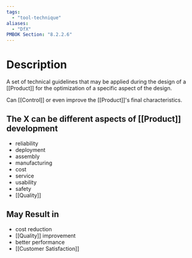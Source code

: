 ```yaml
---
tags:
  - "tool-technique"
aliases:
  - "DfX"
PMBOK Section: "8.2.2.6"
---
```

# Description
A set of technical guidelines that may be applied during the design of a [[Product]] for the optimization of a specific aspect of the design.

Can [[Control]] or even improve the [[Product]]'s final characteristics.
## The X can be different aspects of [[Product]] development
- reliability
- deployment
- assembly
- manufacturing
- cost
- service
- usability
- safety
- [[Quality]]
## May Result in
- cost reduction
- [[Quality]] improvement
- better performance
- [[Customer Satisfaction]]
